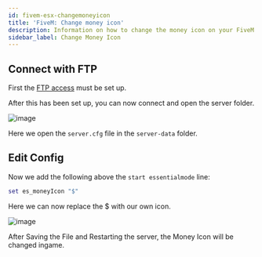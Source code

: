 ```yaml
---
id: fivem-esx-changemoneyicon
title: 'FiveM: Change money icon'
description: Information on how to change the money icon on your FiveM server with ESX from ZAP-Hosting - ZAP-Hosting.com documentation
sidebar_label: Change Money Icon
---
```


## Connect with FTP

First the [FTP access](gameserver-ftpaccess.md) must be set up.


After this has been set up, you can now connect and open the server folder.

![image](https://user-images.githubusercontent.com/13604413/159166832-2e63233a-f386-4d87-8481-873bfad56f4c.png)


Here we open the `server.cfg` file in the `server-data` folder.

## Edit Config

Now we add the following above the `start essentialmode` line:

```Lua
set es_moneyIcon "$"
```

Here we can now replace the $ with our own icon.

![image](https://user-images.githubusercontent.com/13604413/159166838-80e3974b-9a49-4604-9f85-50c1a5775f41.png)


After Saving the File and Restarting the server, the Money Icon will be changed ingame.
